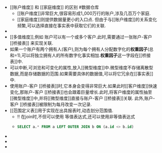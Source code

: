 - [[账户维度]] 和 [[家庭维度]] 的区别 #数据仓库
	- [[账户维度]]非常巨大,很容易形成1_000万行的账户,涉及几百万个家庭.
	- [[家庭维度]]则提供数据量更小的入口点. 但由于与[[账户维度]]的关系变化频繁,可以选择直接在事实表中获取它们的关联.
-
- [[多值维度]],例如 账户可以有一个或多个客户.此时,需要通过一张账户-客户 [[桥接表]] 来实现关联.
- 如果一个账户有两个拥有人(客户),则为每个拥有人分配数字化的**权重因子**(总和=1),可以将独立拥有人的所有数字化事实相加.**权重因子**这一字段在[[桥接表]]中.
- 可以中断,可浏览和可变化的属性,放入[[微型维度]]中.微型维度不存储离散型数据,而是存储数据的范围.如果需要具体的数据值,可以将它冗余在[[事实表]]中.
- 使用账户-客户 [[桥接表]]时,它本身会变得非常巨大.如果此时[[客户维度]]快速变化,那账户-客户 [[桥接表]]也会跟着巨量增长.此时,将客户维度的属性抽至[[微型维度]]中,并将[[微型维度]]直接与账户-客户 [[桥接表]]关联. 此外,账户-客户 [[桥接表]]被限制为每月改变一次记录.
- [[范围定义表]]用于实现在出具报表时,动态划分范围值.
	- !! 在join时,不但可以使用 等值表达式,还可以使用非等值表达式
	- ```SQL 
	  SELECT a.* FROM a LEFT OUTER JOIN b ON (a.id <> b.id)
	  ```
-
-
-